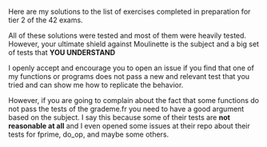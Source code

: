 Here are my solutions to the list of exercises completed in preparation for tier 2 of the 42 exams.

All of these solutions were tested and most of them were heavily tested. However, your ultimate shield against Moulinette is the subject and a big set of tests that **YOU UNDERSTAND**

I openly accept and encourage you to open an issue if you find that one of my functions or programs does not pass a new and relevant test that you tried and can show me how to replicate the behavior.

However, if you are going to complain about the fact that some functions do not pass the tests of the grademe.fr you need to have a good argument based on the subject. I say this because some of their tests are **not reasonable at all** and I even opened some issues at their repo about their tests for fprime, do_op, and maybe some others.

